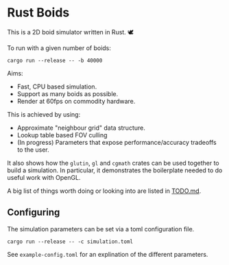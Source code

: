 # Rust Boids

This is a 2D boid simulator written in Rust. 🕊

To run with a given number of boids:

`cargo run --release -- -b 40000`

Aims:

- Fast, CPU based simulation.
- Support as many boids as possible.
- Render at 60fps on commodity hardware.

This is achieved by using:

- Approximate "neighbour grid" data structure.
- Lookup table based FOV culling
- (In progress) Parameters that expose performance/accuracy tradeoffs to the user.

It also shows how the `glutin`, `gl` and `cgmath` crates can be used together to build a simulation.
In particular, it demonstrates the boilerplate needed to do useful work with OpenGL.

A big list of things worth doing or looking into  are listed in [TODO.md](TODO.md).

## Configuring

The simulation parameters can be set via a toml configuration file.

```
cargo run --release -- -c simulation.toml
```

See `example-config.toml` for an explination of the different parameters.
